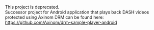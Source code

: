 This project is deprecated.  
Successor project for Android application that plays back DASH videos protected using Axinom DRM can be found here: <a href="https://github.com/Axinom/drm-sample-player-android" target="_blank">https://github.com/Axinom/drm-sample-player-android</a>